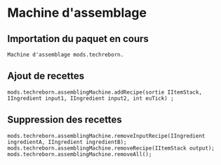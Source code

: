 # Machine d'assemblage

## Importation du paquet en cours
`Machine d'assemblage mods.techreborn.`

## Ajout de recettes
```zenscript
mods.techreborn.assemblingMachine.addRecipe(sortie IItemStack, IIngredient input1, IIngredient input2, int euTick) ;
```

## Suppression des recettes
```zenscript
mods.techreborn.assemblingMachine.removeInputRecipe(IIngredient ingredientA, IIngredient ingredientB);
mods.techreborn.assemblingMachine.removeRecipe(IItemStack output);
mods.techreborn.assemblingMachine.removeAll();
```